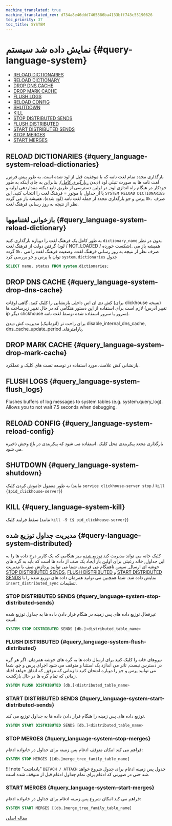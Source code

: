 ```yaml
---
machine_translated: true
machine_translated_rev: d734a8e46ddd7465886ba4133bff743c55190626
toc_priority: 37
toc_title: SYSTEM
---
```


# نمایش داده شد سیستم {#query-language-system}

-   [RELOAD DICTIONARIES](#query_language-system-reload-dictionaries)
-   [RELOAD DICTIONARY](#query_language-system-reload-dictionary)
-   [DROP DNS CACHE](#query_language-system-drop-dns-cache)
-   [DROP MARK CACHE](#query_language-system-drop-mark-cache)
-   [FLUSH LOGS](#query_language-system-flush_logs)
-   [RELOAD CONFIG](#query_language-system-reload-config)
-   [SHUTDOWN](#query_language-system-shutdown)
-   [KILL](#query_language-system-kill)
-   [STOP DISTRIBUTED SENDS](#query_language-system-stop-distributed-sends)
-   [FLUSH DISTRIBUTED](#query_language-system-flush-distributed)
-   [START DISTRIBUTED SENDS](#query_language-system-start-distributed-sends)
-   [STOP MERGES](#query_language-system-stop-merges)
-   [START MERGES](#query_language-system-start-merges)

## RELOAD DICTIONARIES {#query_language-system-reload-dictionaries}

بارگذاری مجدد تمام لغت نامه که با موفقیت قبل از لود شده است.
به طور پیش فرض, لغت نامه ها به صورت تنبلی لود (دیدن [\_بارگیری کامل](../../operations/server-configuration-parameters/settings.md#server_configuration_parameters-dictionaries_lazy_load)), بنابراین به جای اینکه به طور خودکار در هنگام راه اندازی لود, در اولین دسترسی از طریق تابع دیکته مقداردهی اولیه و یا از جداول با موتور = فرهنگ لغت را انتخاب کنید. این `SYSTEM RELOAD DICTIONARIES` پرس و جو بارگذاری مجدد از جمله لغت نامه (لود شده).
همیشه باز می گردد `Ok.` صرف نظر از نتیجه به روز رسانی فرهنگ لغت.

## بازخوانی لغتنامهها {#query_language-system-reload-dictionary}

به طور کامل یک فرهنگ لغت را دوباره بارگذاری کنید `dictionary_name` بدون در نظر گرفتن دولت از فرهنگ لغت (لود / NOT\_LOADED / شکست خورده).
همیشه باز می گردد `Ok.` صرف نظر از نتیجه به روز رسانی فرهنگ لغت.
وضعیت فرهنگ لغت را می توان با پرس و جو بررسی کرد `system.dictionaries` جدول

``` sql
SELECT name, status FROM system.dictionaries;
```

## DROP DNS CACHE {#query_language-system-drop-dns-cache}

کش دی ان اس داخلی بازنشانی را کلیک کنید. گاهی اوقات (برای clickhouse نسخه) لازم است برای استفاده از این دستور هنگامی که در حال تغییر زیرساخت ها (تغییر آدرس ip دیگر clickhouse سرور یا سرور استفاده شده توسط لغت نامه).

برای راحت تر (اتوماتیک) مدیریت کش دیدن disable\_internal\_dns\_cache, dns\_cache\_update\_period پارامترهای.

## DROP MARK CACHE {#query_language-system-drop-mark-cache}

بازنشانی کش علامت. مورد استفاده در توسعه تست های کلیک و عملکرد.

## FLUSH LOGS {#query_language-system-flush_logs}

Flushes buffers of log messages to system tables (e.g. system.query\_log). Allows you to not wait 7.5 seconds when debugging.

## RELOAD CONFIG {#query_language-system-reload-config}

بارگذاری مجدد پیکربندی محل کلیک. استفاده می شود که پیکربندی در باغ وحش ذخیره می شود.

## SHUTDOWN {#query_language-system-shutdown}

به طور معمول خاموش کردن کلیک (مانند `service clickhouse-server stop` / `kill {$pid_clickhouse-server}`)

## KILL {#query_language-system-kill}

سقط فرایند کلیک (مانند `kill -9 {$ pid_clickhouse-server}`)

## مدیریت جداول توزیع شده {#query-language-system-distributed}

کلیک خانه می تواند مدیریت کند [توزیع شده](../../engines/table-engines/special/distributed.md) میز هنگامی که یک کاربر درج داده ها را به این جداول, خانه رعیتی برای اولین بار ایجاد یک صف از داده ها است که باید به گره های خوشه ای ارسال, سپس ناهمگام می فرستد. شما می توانید پردازش صف با مدیریت [STOP DISTRIBUTED SENDS](#query_language-system-stop-distributed-sends), [FLUSH DISTRIBUTED](#query_language-system-flush-distributed) و [START DISTRIBUTED SENDS](#query_language-system-start-distributed-sends) نمایش داده شد. شما همچنین می توانید همزمان داده های توزیع شده را با `insert_distributed_sync` تنظیمات.

### STOP DISTRIBUTED SENDS {#query_language-system-stop-distributed-sends}

غیرفعال توزیع داده های پس زمینه در هنگام قرار دادن داده ها به جداول توزیع شده است.

``` sql
SYSTEM STOP DISTRIBUTED SENDS [db.]<distributed_table_name>
```

### FLUSH DISTRIBUTED {#query_language-system-flush-distributed}

نیروهای خانه را کلیک کنید برای ارسال داده ها به گره های خوشه همزمان. اگر هر گره در دسترس نیست, تاتر می اندازد یک استثنا و متوقف می شود اجرای پرس و جو. شما می توانید پرس و جو را دوباره امتحان کنید تا زمانی که موفق, که اتفاق خواهد افتاد زمانی که تمام گره ها در حال بازگشت.

``` sql
SYSTEM FLUSH DISTRIBUTED [db.]<distributed_table_name>
```

### START DISTRIBUTED SENDS {#query_language-system-start-distributed-sends}

توزیع داده های پس زمینه را هنگام قرار دادن داده ها به جداول توزیع می کند.

``` sql
SYSTEM START DISTRIBUTED SENDS [db.]<distributed_table_name>
```

### STOP MERGES {#query_language-system-stop-merges}

فراهم می کند امکان متوقف ادغام پس زمینه برای جداول در خانواده ادغام:

``` sql
SYSTEM STOP MERGES [[db.]merge_tree_family_table_name]
```

!!! note "یادداشت"
    `DETACH / ATTACH` جدول پس زمینه ادغام برای جدول شروع خواهد شد حتی در صورتی که ادغام برای تمام جداول ادغام قبل از متوقف شده است.

### START MERGES {#query_language-system-start-merges}

فراهم می کند امکان شروع پس زمینه ادغام برای جداول در خانواده ادغام:

``` sql
SYSTEM START MERGES [[db.]merge_tree_family_table_name]
```

[مقاله اصلی](https://clickhouse.tech/docs/en/query_language/system/) <!--hide-->
